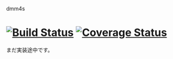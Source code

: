 dmm4s

[![Build Status](https://travis-ci.org/daiksy/dmm4s.png?branch=master)](https://travis-ci.org/daiksy/dmm4s) [![Coverage Status](https://coveralls.io/repos/daiksy/dmm4s/badge.png?branch=master)](https://coveralls.io/r/daiksy/dmm4s?branch=master)
===============
まだ実装途中です。